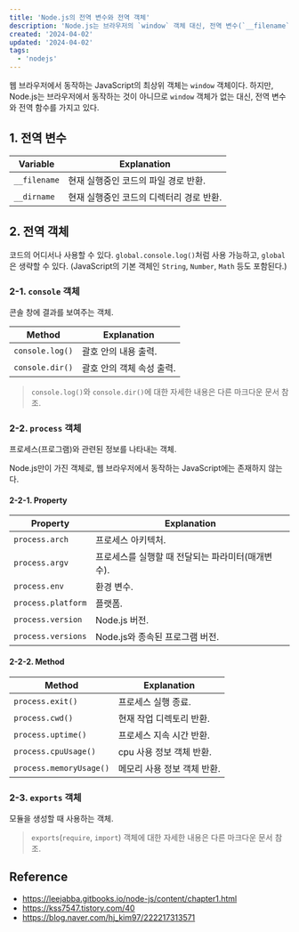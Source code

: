 ```yaml
---
title: 'Node.js의 전역 변수와 전역 객체'
description: 'Node.js는 브라우저의 `window` 객체 대신, 전역 변수(`__filename`, `__dirname`)와 전역 객체(`global`, `process`, `exports`)를 제공하여 시스템 정보, 프로세스 제어, 모듈화를 지원한다.'
created: '2024-04-02'
updated: '2024-04-02'
tags:
  - 'nodejs'
---
```


웹 브라우저에서 동작하는 JavaScript의 최상위 객체는 `window` 객체이다. 하지만, Node.js는 브라우저에서 동작하는 것이 아니므로 `window` 객체가 없는 대신, 전역 변수와 전역 함수를 가지고 있다.

## 1. 전역 변수

Variable | Explanation
--- | ---
`__filename` | 현재 실행중인 코드의 파일 경로 반환.
`__dirname` | 현재 실행중인 코드의 디렉터리 경로 반환.

## 2. 전역 객체

코드의 어디서나 사용할 수 있다. `global.console.log()`처럼 사용 가능하고, `global`은 생략할 수 있다.
(JavaScript의 기본 객체인 `String`, `Number`, `Math` 등도 포함된다.)

### 2-1. `console` 객체

콘솔 창에 결과를 보여주는 객체.

Method | Explanation
--- | ---
`console.log()` | 괄호 안의 내용 출력.
`console.dir()` | 괄호 안의 객체 속성 출력.

> `console.log()`와 `console.dir()`에 대한 자세한 내용은 다른 마크다운 문서 참조.

### 2-2. `process` 객체

프로세스(프로그램)와 관련된 정보를 나타내는 객체.

Node.js만이 가진 객체로, 웹 브라우저에서 동작하는 JavaScript에는 존재하지 않는다.

#### 2-2-1. Property

Property | Explanation
--- | ---
`process.arch` | 프로세스 아키텍처.
`process.argv` | 프로세스를 실행할 때 전달되는 파라미터(매개변수).
`process.env` | 환경 변수.
`process.platform` | 플랫폼.
`process.version` | Node.js 버전.
`process.versions` | Node.js와 종속된 프로그램 버전.

#### 2-2-2. Method

Method | Explanation
--- | ---
`process.exit()` | 프로세스 실행 종료.
`process.cwd()` | 현재 작업 디렉토리 반환.
`process.uptime()` | 프로세스 지속 시간 반환.
`process.cpuUsage()` | cpu 사용 정보 객체 반환.
`process.memoryUsage()` | 메모리 사용 정보 객체 반환.

### 2-3. `exports` 객체

모듈을 생성할 때 사용하는 객체.

> `exports`(`require`, `import`) 객체에 대한 자세한 내용은 다른 마크다운 문서 참조.

## Reference

- <https://leejabba.gitbooks.io/node-js/content/chapter1.html>
- <https://kss7547.tistory.com/40>
- <https://blog.naver.com/hj_kim97/222217313571>
